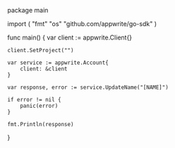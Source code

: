 package main

import (
    "fmt"
    "os"
    "github.com/appwrite/go-sdk"
)

func main() {
    var client := appwrite.Client{}

    client.SetProject("")

    var service := appwrite.Account{
        client: &client
    }

    var response, error := service.UpdateName("[NAME]")

    if error != nil {
        panic(error)
    }

    fmt.Println(response)
}